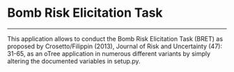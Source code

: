 # Bomb Risk Elicitation Task
----------------------------

This application allows to conduct the Bomb Risk Elicitation Task (BRET) as proposed by Crosetto/Filippin (2013), Journal of 
Risk and Uncertainty (47): 31-65, as an oTree application in numerous different variants by simply altering the documented 
variables in setup.py.

